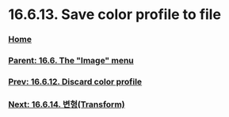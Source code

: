 # 16.6.13. Save color profile to file

### [Home](./00-home.md)
### [Parent: 16.6. The "Image" menu](./16-06-00-the-image-menu.md)
### [Prev: 16.6.12. Discard color profile](./16-06-12-discard-color-profile.md)
### [Next: 16.6.14. 변형(Transform)](./16-06-14-transform.md)
